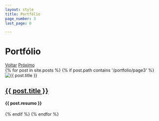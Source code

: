 ```yaml
---
layout: style
title: Portfólio
page_number: 3
last_page: 0

---
```


<h1 class="name-page">Portfólio</h1>
<div class="grid">
<div class="pagination">
            <a href="#" class="page-link voltar" onclick="goToPreviousPage()"><i class="fa-solid fa-angles-left"></i> Voltar</a>
            <a href="#" class="page-link ir" id="pagination-link" data-page-number="{{ page.page_number }}" data-last-page="{{ page.last_page }}" onclick="goToNextPage()">Próximo <i class="fa-solid fa-angles-right"></i></a>
  </div>
  {% for post in site.posts %}
    {% if post.path contains '/portfolio/page3' %}
      <div class="card-post">
        <img src="{{ post.image }}" alt="{{ post.title }}">
        <div class="text-post">
          <a class="title-post" href="{{ site.baseurl }}{{ post.url }}"><h2>{{ post.title }}</h2></a>
          <h4>{{ post.resumo }}</h4>
        </div>
      </div>
    {% endif %}
  {% endfor %}
</div>